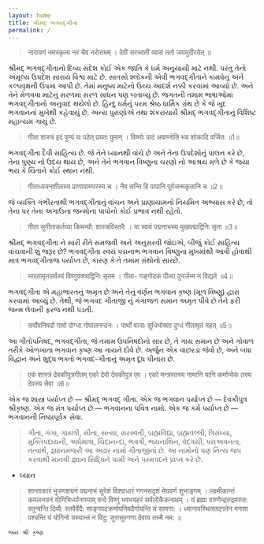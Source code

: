 ```yaml
---
layout: home
title: શ્રીમદ્ ભગવદ્ગીતા
permalink: /
---
```


> नारायणं नमस्कृत्य नरं चैव नरोत्तमम् ।
> देवीं सरस्वतीं व्यासं ततो जयमुदीरयेत् ॥

શ્રીમદ્ ભગવદ્ગીતાનો દિવ્ય સંદેશ કોઈ એક જાતિ કે ધર્મ અનુયાયી માટે નથી. પરંતુ તેનો અમૂલ્ય ઉપદેશ સારાય વિશ્વ માટે છે. સાતસો શ્લોકની એવી ભગવદ્ગીતાને કામધેનુ અને કલ્પવૃક્ષની ઉપમા આપી છે. તેમાં મનુષ્ય માટેનો ઉચ્ચ આદર્શ નક્કી કરવામાં આવ્યો છે. અને તેને મેળવવા માટેનું સરળમાં સરળ સાધન પણ બતાવ્યું છે. જગતની તમામ ભાષાઓમાં ભગવદ્ગીતાનો અનુવાદ થયેલો છે. હિન્દુ ધર્મનું પરમ શ્રેષ્ઠ ધાર્મિક ગ્રંથ છે કે જે ખુદ ભગવાનનાં મુખેથી કહેવાયું છે. અન્ય પુરાણોએ તથા શંકરાચાર્યે શ્રીમદ્ ભગવદ્ગીતાનું વિશિષ્ટ મહાત્યમ ગાયું છે.

> गीता शास्त्रं इदं पुण्यं यः पठेत् प्रयतः पुमान् ।
> विष्णोः पादं अवाप्नोति भय शोकादि वर्जितः ॥1॥

ભગવદ્ગીતા દૈવી સાહિત્ય છે. જે તેને ધ્યાનથી વાંચે છે અને તેના ઉપદેશોનું પાલન કરે છે, તેના પુણ્ય નો ઉદય થાય છે, અને તેને ભગવાન વિષ્ણુના ચરણો નો આશ્રય મળે છે કે જયા ભય કે ચિંતાને કોઈ સ્થાન નથી.

> गीताध्ययनशीलस्य प्राणायामपरस्य च ।
> नैव सन्ति हि पापानि पूर्वजन्मकृतानि च ॥2॥

જે વ્યક્તિ ગંભીરતાથી ભગવદ્ગીતાનું વાંચન અને પ્રાણાયામનો નિયમિત અભ્યાસ કરે છે, તો તેના પર તેના અગાઉના જન્મોના પાપોનો કોઈ પ્રભાવ નથી રહેતો.

> गीता सुगीताकर्तव्या किमन्यौ: शास्त्रविस्तरैः ।
> या स्वयं पद्मनाभस्य मुखपद्माद्विनिः सृता ॥3॥

શ્રીમદ્ ભગવદ્ગીતા ને સારી રીતે સમજવી અને અનુસરવી જોઇએ, બીજું કોઈ સાહિત્ય વાંચવાની શું જરૂર છે? ભગવદ્ગીતા સ્વયં પદ્મનાભ ભગવાન વિષ્ણુના મુખમાંથી આવી હોવાથી માત્ર ભગવદ્ગીતાજ પર્યાપ્ત છે, કારણ કે તે તમામ ગ્રંથોનો સારછે.

> भारतामृतसर्वस्वं विष्णुवक्त्राद्विनिः सृतम ।
> गीता- गङ्गोदकं पीत्वा पुनर्जन्म न विद्यते ॥4॥

ભગવદ્ગીતા એ મહાભારતનું અમૃત છે અને તેનું વર્ણન ભગવાન કૃષ્ણ (મૂળ વિષ્ણુ) દ્વારા કરવામાં આવ્યું છે. તેથી, જે ભગવદ ગીતાજી નું ગંગાજળ સમાન અમૃત પીવે છે તેને ફરી જન્મ લેવાની ફરજ નથી પડતી.

> सर्वोपनिषदो गावो दोग्धा गोपालनन्दनः ।
> पार्थो वत्सः सुधिभोक्ता दुग्धं गीतामृतं महत् ॥5॥

આ ગીતોપનિષદ, ભગવદ્ગીતા, જે તમામ ઉપનિષદોનો સાર છે, તે ગાય સમાન છે અને ગોવાળ તરીકે ઓળખાતા ભગવાન કૃષ્ણ આ ગાયને દોવે છે. અર્જુન એક વાછરડા જેવો છે, અને બધા વિદ્વાન અને શુદ્ધ ભક્તો ભગવદ-ગીતાનું અમૃત દૂધ પીનારા છે.

> एकं शास्त्रं देवकीपुत्रगीतम् एको देवो देवकीपुत्र एव ।
> एको मन्त्रस्तस्य नामानि यानि कर्माप्येकं तस्य देवस्य सेवा ॥6॥

એક જ શાસ્ત્ર પર્યાપ્ત છે — શ્રીમદ્ ભગવદ્ ગીતા.
એક જ ભગવાન પર્યાપ્ત છે — દેવકીપુત્ર શ્રીકૃષ્ણ.
એક જ મંત્ર પર્યાપ્ત છે — ભગવાનના પવિત્ર નામો.
એક જ કર્મ પર્યાપ્ત છે — ભગવાનની નિષ્ઠાપૂર્વક સેવા.

> ગીતા, ગંગા, ગાયત્રી, સીતા, સત્યા, સરસ્વતી, બ્રહ્મવિદ્યા, બ્રહ્મવલ્લી, ત્રિસંધ્યા, મુક્તિપદાયની, અર્ધમાત્રા, ચિદાનન્દા, ભવત્રી, ભયનાશિન, વેદત્રયી, પરાઅવનતા, તત્વાર્થ, જ્ઞાાનમંજરી આ અઢાર નામો ગીતાજીનાં છે. આ નામોનો પણ નિત્ય જપ કરવાથી માનવી જ્ઞાાન સિદ્ધિને પામી અને પરમપદને પ્રાપ્ત કરે છે.

* ધ્યાન

> शान्ताकारं भुजगशयनं पद्मनाभं सुरेशं विश्वाधारं गगनसदृशं मेघवर्ण शुभाङ्गम् ।
> लक्ष्मीकान्तं कमलनयनं योगिभिर्ध्यानगम्यम् वन्दे विष्णुं भवभयहरं सर्वलोकैकनाथम् ।
> यं ब्रह्मा वरुणेन्द्ररुद्रमरुत: स्तुन्वन्ति दिव्यै: स्तवैर्वेदै: साङ्गपदक्रमोपनिषदैर्गायन्ति यं सामगा: ।
> ध्यानावस्थिततद्गतेन मनसा पश्यन्ति यं योगिनो यस्यान्तं न विदु: सुरासुरगणा देवाय तस्मै नम: ॥

`જય શ્રી કૃષ્ણ`